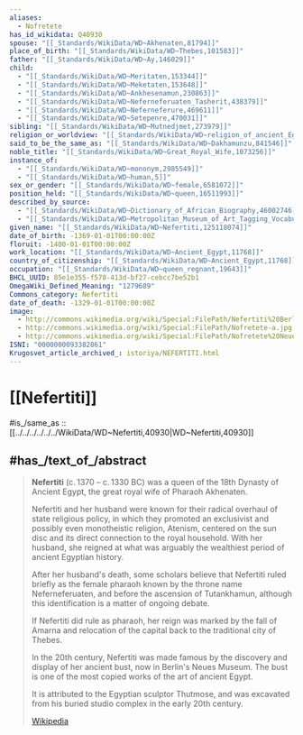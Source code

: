 ```yaml
---
aliases:
  - Nofretete
has_id_wikidata: Q40930
spouse: "[[_Standards/WikiData/WD~Akhenaten,81794]]"
place_of_birth: "[[_Standards/WikiData/WD~Thebes,101583]]"
father: "[[_Standards/WikiData/WD~Ay,146029]]"
child:
  - "[[_Standards/WikiData/WD~Meritaten,153344]]"
  - "[[_Standards/WikiData/WD~Meketaten,153648]]"
  - "[[_Standards/WikiData/WD~Ankhesenamun,230863]]"
  - "[[_Standards/WikiData/WD~Neferneferuaten_Tasherit,438379]]"
  - "[[_Standards/WikiData/WD~Neferneferure,469611]]"
  - "[[_Standards/WikiData/WD~Setepenre,470031]]"
sibling: "[[_Standards/WikiData/WD~Mutnedjmet,273979]]"
religion_or_worldview: "[[_Standards/WikiData/WD~religion_of_ancient_Egypt,447131]]"
said_to_be_the_same_as: "[[_Standards/WikiData/WD~Dakhamunzu,841546]]"
noble_title: "[[_Standards/WikiData/WD~Great_Royal_Wife,1073256]]"
instance_of:
  - "[[_Standards/WikiData/WD~mononym,2985549]]"
  - "[[_Standards/WikiData/WD~human,5]]"
sex_or_gender: "[[_Standards/WikiData/WD~female,6581072]]"
position_held: "[[_Standards/WikiData/WD~queen,16511993]]"
described_by_source:
  - "[[_Standards/WikiData/WD~Dictionary_of_African_Biography,46002746]]"
  - "[[_Standards/WikiData/WD~Metropolitan_Museum_of_Art_Tagging_Vocabulary,106727050]]"
given_name: "[[_Standards/WikiData/WD~Nefertiti,125118074]]"
date_of_birth: -1369-01-01T00:00:00Z
floruit: -1400-01-01T00:00:00Z
work_location: "[[_Standards/WikiData/WD~Ancient_Egypt,11768]]"
country_of_citizenship: "[[_Standards/WikiData/WD~Ancient_Egypt,11768]]"
occupation: "[[_Standards/WikiData/WD~queen_regnant,19643]]"
BHCL_UUID: 85e1e355-f578-413d-bf27-cebcc7be52b1
OmegaWiki_Defined_Meaning: "1279689"
Commons_category: Nefertiti
date_of_death: -1329-01-01T00:00:00Z
image:
  - http://commons.wikimedia.org/wiki/Special:FilePath/Nefertiti%20Berl%C3%ADn%2005.JPG
  - http://commons.wikimedia.org/wiki/Special:FilePath/Nofretete-a.jpg
  - http://commons.wikimedia.org/wiki/Special:FilePath/Nofretete%20Neues%20Museum.jpg
ISNI: "0000000093382861"
Krugosvet_article_archived_: istoriya/NEFERTITI.html
---
```


# [[Nefertiti]] 

#is_/same_as :: [[../../../../../../WikiData/WD~Nefertiti,40930|WD~Nefertiti,40930]]  

## #has_/text_of_/abstract 

> **Nefertiti** (c. 1370 – c. 1330 BC) was a queen of the 18th Dynasty of Ancient Egypt, 
> the great royal wife of Pharaoh Akhenaten. 
> 
> Nefertiti and her husband were known for their radical overhaul of state religious policy, 
> in which they promoted an exclusivist and possibly even monotheistic religion, 
> Atenism, centered on the sun disc and its direct connection to the royal household. 
> With her husband, she reigned at what was arguably the wealthiest period of ancient Egyptian history.
>
> After her husband's death, some scholars 
> believe that Nefertiti ruled briefly as the female pharaoh 
> known by the throne name Neferneferuaten, and before the ascension of Tutankhamun, 
> although this identification is a matter of ongoing debate. 
> 
> If Nefertiti did rule as pharaoh, her reign was marked by the fall of Amarna 
> and relocation of the capital back to the traditional city of Thebes.
>
> In the 20th century, Nefertiti was made famous by the discovery 
> and display of her ancient bust, now in Berlin's Neues Museum. 
> The bust is one of the most copied works of the art of ancient Egypt. 
> 
> It is attributed to the Egyptian sculptor Thutmose, 
> and was excavated from his buried studio complex in the early 20th century.
>
> [Wikipedia](https://en.wikipedia.org/wiki/Nefertiti) 

